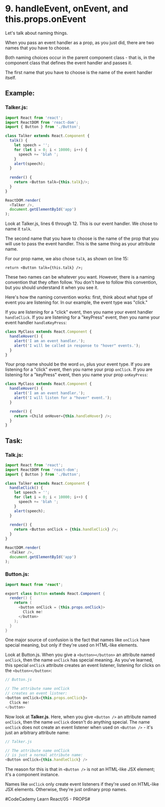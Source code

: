 # 9. handleEvent, onEvent, and this.props.onEvent
Let's talk about naming things.

When you pass an event handler as a prop, as you just did, there are two names that you have to choose.

Both naming choices occur in the parent component class - that is, in the component class that defines the event handler and passes it.

The first name that you have to choose is the name of the event handler itself.

## Example:
### Talker.js:

``` javascript
import React from 'react';
import ReactDOM from 'react-dom';
import { Button } from './Button';

class Talker extends React.Component {
  talk() {
    let speech = '';
    for (let i = 0; i < 10000; i++) {
      speech += 'blah ';
    }
    alert(speech);
  }
  
  render() {
    return <Button talk={this.talk}/>;
  }
}

ReactDOM.render(
  <Talker />,
  document.getElementById('app')
);
```

Look at Talker.js, lines 6 through 12. This is our event handler. We chose to name it `talk`.

The second name that you have to choose is the name of the prop that you will use to pass the event handler. This is the same thing as your attribute name.

For our prop name, we also chose `talk`, as shown on line 15:

`return <Button talk={this.talk} />;`

These two names can be whatever you want. However, there is a naming convention that they often follow. You don't have to follow this convention, but you should understand it when you see it.

Here's how the naming convention works: first, think about what type of event you are listening for. In our example, the event type was "click."

If you are listening for a "click" event, then you name your event handler `handleClick`. If you are listening for a "keyPress" event, then you name your event handler `handleKeyPress`:

``` javascript
class MyClass extends React.Component {
  handleHover() {
    alert('I am an event handler.');
    alert('I will be called in response to "hover" events.');
  }
}
```

Your prop name should be the word `on`, plus your event type. If you are listening for a "click" event, then you name your prop `onClick`. If you are listening for a "keyPress" event, then you name your prop `onKeyPress`:

``` javascript
class MyClass extends React.Component {
  handleHover() {
    alert('I am an event handler.');
    alert('I will listen for a "hover" event.');
  }

  render() {
    return <Child onHover={this.handleHover} />;
  }
}
```

## Task:
### Talk.js:

``` javascript
import React from 'react';
import ReactDOM from 'react-dom';
import { Button } from './Button';

class Talker extends React.Component {
  handleClick() {
    let speech = '';
    for (let i = 0; i < 10000; i++) {
      speech += 'blah ';
    }
    alert(speech);
  }
  
  render() {
    return <Button onClick = {this.handleClick} />;
  }
}

ReactDOM.render(
  <Talker />,
  document.getElementById('app')
);
```

### Button.js:

``` java
import React from 'react';

export class Button extends React.Component {
  render() {
    return (
      <button onClick = {this.props.onClick}>
        Click me!
      </button>
    );
  }
}
```

One major source of confusion is the fact that names like `onClick` have special meaning, but only if they're used on HTML-like elements.

Look at Button.js. When you give a `<button></button>` an attribute named `onClick`, then the name `onClick` has special meaning. As you've learned, this special `onClick` attribute creates an event listener, listening for clicks on the `<button></button>`:

``` javascript
// Button.js

// The attribute name onClick
// creates an event listner:
<button onClick={this.props.onClick}>
  Click me!
</button>
```

Now look at **Talker.js**. Here, when you give `<Button />` an attribute named `onClick`, then the name `onClick` doesn't do anything special. The name `onClick` does not create an event listener when used on `<Button />` - it's just an arbitrary attribute name:

``` javascript
// Talker.js

// The attribute name onClick
// is just a normal attribute name:
<Button onClick={this.handleClick} />

```

The reason for this is that in `<Button />` is not an HTML-like JSX element; it's a component instance.

Names like `onClick` only create event listeners if they're used on HTML-like JSX elements. Otherwise, they're just ordinary prop names.

#CodeCademy Learn React/05 - PROPS#